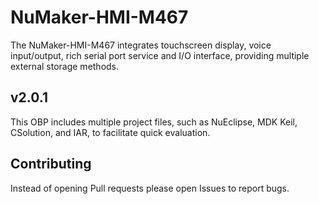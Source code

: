 # NuMaker-HMI-M467

The NuMaker-HMI-M467 integrates touchscreen display, voice input/output, rich serial port service and I/O interface, providing multiple external storage methods.

## v2.0.1

This OBP includes multiple project files, such as NuEclipse, MDK Keil, CSolution, and IAR, to facilitate quick evaluation.

## Contributing

Instead of opening Pull requests please open Issues to report bugs.
